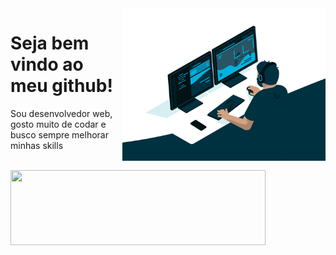 <img src="banner.gif" width = "325px" align = "right">

# Seja bem vindo ao meu github!

Sou desenvolvedor web, gosto muito de codar e busco sempre melhorar minhas skills

<div style="display: inline_block"><br>
 <img height="120" width="90%" src="https://skillicons.dev/icons?i=vercel,js,react,astro,nextjs,mongodb,mysql, ,nestjs,vite,nodejs,graphql,apollo,tailwind,materialui,unity,sass,html,ts,c,cpp,cs,py,blender,sketchup,github,discord,linkedin,instagram&perline=10"><br></br>
</div>
